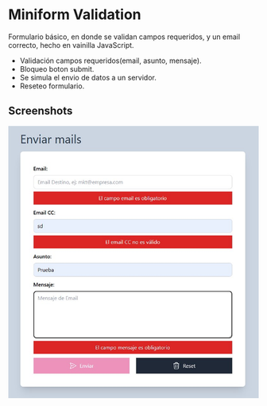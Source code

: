 
# Miniform Validation

Formulario básico, en donde se validan campos requeridos, y un email correcto, hecho en vainilla JavaScript.

- Validación campos requeridos(email, asunto, mensaje).
- Bloqueo boton submit.
- Se simula el envio de datos a un servidor.
- Reseteo formulario.

## Screenshots

![App Screenshot](./preview.jpg)

